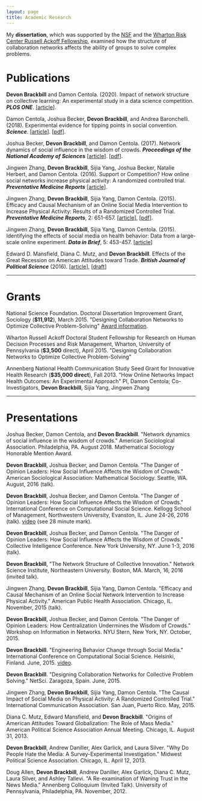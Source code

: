 ```yaml
---
layout: page
title: Academic Research
---
```


My **dissertation**, which was supported by the [NSF](http://www.nsf.gov/awardsearch/showAward?AWD_ID=1519026&HistoricalAwards=false) and the [Wharton Risk Center Russell Ackoff Fellowship](http://riskcenter.wharton.upenn.edu/russell-ackoff-doctoral-student-fellowships/), examined how the structure of collaboration networks affects the ability of groups to solve complex problems.

# Publications

**Devon Brackbill** and Damon Centola. (2020). Impact of network structure on collective learning: An experimental study in a data science competition. ***PLOS ONE***. [[article](https://journals.plos.org/plosone/article?id=10.1371/journal.pone.0237978)].

Damon Centola, Joshua Becker, **Devon Brackbill**, and Andrea Baronchelli. (2018). Experimental evidence for tipping points in social convention. ***Science***.  [[article](http://science.sciencemag.org/content/360/6393/1116)]. [[pdf](https://ndg.asc.upenn.edu/wp-content/uploads/2018/06/Centola-et-al.-2018-Science.-Tipping-Point.pdf)].

Joshua Becker, **Devon Brackbill**, and Damon Centola. (2017). Network dynamics of social influence in the wisdom of crowds. ***Proceedings of the National Academy of Sciences***  [[article](http://www.pnas.org/content/early/2017/06/06/1615978114.abstract)]. [[pdf](http://www.pnas.org/content/pnas/early/2017/06/06/1615978114.full.pdf)].

Jingwen Zhang, **Devon Brackbill**, Sijia Yang, Joshua Becker, Natalie Herbert, and Damon Centola. (2016). Support or Competition? How online social networks increase physical activity: A randomized controlled trial. ***Preventative Medicine Reports*** [[article](http://www.sciencedirect.com/science/article/pii/S2211335516300936)].

Jingwen Zhang, **Devon Brackbill**, Sijia Yang, Damon Centola. (2015). Efficacy and Causal Mechanism of an Online Social Media Intervention to Increase Physical Activity: Results of a Randomized Controlled Trial. ***Preventative Medicine Reports***, 2: 651-657. [[article](http://www.sciencedirect.com/science/article/pii/S2211335515001072)], [[pdf](../PreventativeMedRep.pdf)].

Jingwen Zhang, **Devon Brackbill**, Sijia Yang, Damon Centola. (2015). Identifying the effects of social media on health behavior: Data from a large-scale online experiment. ***Data in Brief***, 5: 453-457. [[article](http://www.ncbi.nlm.nih.gov/pmc/articles/PMC4610960/)]

Edward D. Mansfield, Diana C. Mutz, and **Devon Brackbill**. Effects of the Great Recession on American Attitudes toward Trade. ***British Journal of Political Science*** (2016). [[article](https://www.cambridge.org/core/journals/british-journal-of-political-science/article/effects-of-the-great-recession-on-american-attitudes-toward-trade/343F5021864097B6385C6E0C2E8037C4)], [[draft](http://iscap.upenn.edu/sites/default/files/Effects%20of%20the%20Great%20Recession%20on%20American%20Attitudes%20toward%20Trade%2011-10-2014.pdf)]

***

# Grants

National Science Foundation. Doctoral Dissertation Improvement Grant, Sociology (**$11,912**), March 2015.
"Designing Collaboration Networks to Optimize Collective Problem-Solving" [Award information](http://www.nsf.gov/awardsearch/showAward?AWD_ID=1519026&HistoricalAwards=false).

Wharton Russell Ackoff Doctoral Student Fellowship for Research on Human Decision Processes and Risk Management, Wharton, University of Pennsylvania (**$3,500** direct), April 2015.
"Designing Collaboration Networks to Optimize Collective Problem-Solving"

Annenberg National Health Communication Study Seed Grant for Innovative Health Research (**$35,000 direct**), Fall 2013.
"How Online Networks Impact Health Outcomes: An Experimental Approach"
PI, Damon Centola; Co-Investigators, **Devon Brackbill**, Sijia Yang, Jingwen Zhang

***

# Presentations

Joshua Becker, Damon Centola, and **Devon Brackbill**. "Network dynamics of social influence in the wisdom of crowds." American Sociological Association. Philadelphia, PA. August 2018. Mathematical Sociology Honorable Mention Award.

**Devon Brackbill**, Joshua Becker, and Damon Centola. "The Danger of Opinion Leaders: How Social Influence Affects the Wisdom of Crowds." American Sociological Association: Mathematical Sociology. Seattle, WA. August, 2016 (talk).

**Devon Brackbill**, Joshua Becker, and Damon Centola. "The Danger of Opinion Leaders: How Social Influence Affects the Wisdom of Crowds." International Conference on Computational Social Science. Kellogg School of Management, Northwestern University, Evanston, IL. June 24-26, 2016 (talk). [video](https://mediasite.kellogg.northwestern.edu/Mediasite/Play/07ce0b2e41c14ee1bf208223d319b4c71d?catalog=1533bdef-0c88-4513-ad97-5fce50c92e62) (see 28 minute mark).

**Devon Brackbill**, Joshua Becker, and Damon Centola. "The Danger of Opinion Leaders: How Social Influence Affects the Wisdom of Crowds." Collective Intelligence Conference. New York University, NY. June 1-3, 2016 (talk).

**Devon Brackbill**, "The Network Structure of Collective Innovation." Network Science Institute, Northeastern University. Boston, MA. March, 16, 2016 (invited talk).

Jingwen Zhang, **Devon Brackbill**, Sijia Yang, Damon Centola. "Efficacy and Causal Mechanism of an Online Social Network Intervention to Increase Physical Activity." American Public Health Association. Chicago, IL. November, 2015 (talk).

**Devon Brackbill**, Joshua Becker, and Damon Centola. "The Danger of Opinion Leaders: How Centralization Undermines the Wisdom of Crowds." Workshop on Information in Networks. NYU Stern, New York, NY. October, 2015.

**Devon Brackbill**. "Engineering Behavior Change through Social Media." International Conference on Computational Social Science. Helsinki, Finland. June, 2015. [video](https://youtu.be/auvv9MHTzfs?t=59m5s).

**Devon Brackbill**. "Designing Collaboration Networks for Collective Problem Solving." NetSci. Zaragoza, Spain. June, 2015.

Jingwen Zhang, **Devon Brackbill**, Sijia Yang, Damon Centola. "The Causal Impact of Social Media on Physical Activity: A Randomized Controlled Trial." International Communication Association. San Juan, Puerto Rico. May, 2015.

Diana C. Mutz, Edward Mansfield, and **Devon Brackbill**. "Origins of American Attitudes Toward Globalization: The Role of Mass Media." American Political Science Association Annual Meeting. Chicago, IL. August 31, 2013.

**Devon Brackbill**, Andrew Daniller, Alex Garlick, and Laura Silver. "Why Do People Hate the Media: A Survey-Experimental Investigation." Midwest Political Science Association. Chicago, IL. April 12, 2013.

Doug Allen, **Devon Brackbill**, Andrew Daniller, Alex Garlick, Diana C. Mutz, Laura Silver, and Ashley Tallevi. "A Re-examination of Waning Trust in the News Media." Annenberg Colloquium (Invited Talk). University of Pennsylvania, Philadelphia, PA. November, 2012.
